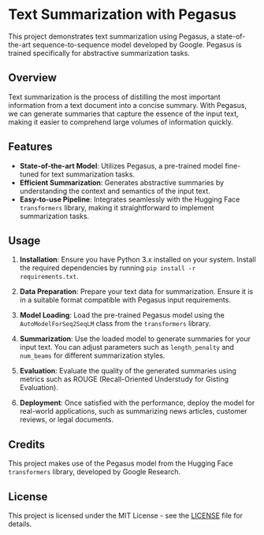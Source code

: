 # Text Summarization with Pegasus

This project demonstrates text summarization using Pegasus, a state-of-the-art sequence-to-sequence model developed by Google. Pegasus is trained specifically for abstractive summarization tasks.

## Overview

Text summarization is the process of distilling the most important information from a text document into a concise summary. With Pegasus, we can generate summaries that capture the essence of the input text, making it easier to comprehend large volumes of information quickly.

## Features

- **State-of-the-art Model**: Utilizes Pegasus, a pre-trained model fine-tuned for text summarization tasks.
- **Efficient Summarization**: Generates abstractive summaries by understanding the context and semantics of the input text.
- **Easy-to-use Pipeline**: Integrates seamlessly with the Hugging Face `transformers` library, making it straightforward to implement summarization tasks.

## Usage

1. **Installation**: Ensure you have Python 3.x installed on your system. Install the required dependencies by running `pip install -r requirements.txt`.

2. **Data Preparation**: Prepare your text data for summarization. Ensure it is in a suitable format compatible with Pegasus input requirements.

3. **Model Loading**: Load the pre-trained Pegasus model using the `AutoModelForSeq2SeqLM` class from the `transformers` library.

4. **Summarization**: Use the loaded model to generate summaries for your input text. You can adjust parameters such as `length_penalty` and `num_beams` for different summarization styles.

5. **Evaluation**: Evaluate the quality of the generated summaries using metrics such as ROUGE (Recall-Oriented Understudy for Gisting Evaluation).

6. **Deployment**: Once satisfied with the performance, deploy the model for real-world applications, such as summarizing news articles, customer reviews, or legal documents.

## Credits

This project makes use of the Pegasus model from the Hugging Face `transformers` library, developed by Google Research.

## License

This project is licensed under the MIT License - see the [LICENSE](LICENSE) file for details.
